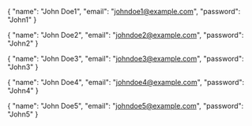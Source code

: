 {
"name": "John Doe1",
"email": "johndoe1@example.com",
"password": "John1"
}

{
"name": "John Doe2",
"email": "johndoe2@example.com",
"password": "John2"
}

{
"name": "John Doe3",
"email": "johndoe3@example.com",
"password": "John3"
}

{
"name": "John Doe4",
"email": "johndoe4@example.com",
"password": "John4"
}

{
"name": "John Doe5",
"email": "johndoe5@example.com",
"password": "John5"
}
